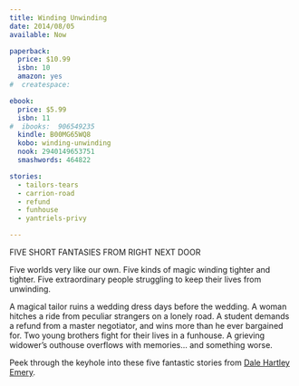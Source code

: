 ```yaml
---
title: Winding Unwinding
date: 2014/08/05
available: Now

paperback:
  price: $10.99
  isbn: 10
  amazon: yes
#  createspace: 

ebook:
  price: $5.99
  isbn: 11
#  ibooks:  906549235
  kindle: B00MG65WQ8
  kobo: winding-unwinding
  nook: 2940149653751
  smashwords: 464822

stories:
  - tailors-tears
  - carrion-road
  - refund
  - funhouse
  - yantriels-privy

---
```


FIVE SHORT FANTASIES FROM RIGHT NEXT DOOR

Five worlds very like our own.
Five kinds of magic winding tighter and tighter.
Five extraordinary people struggling to keep their lives from unwinding.

A magical tailor ruins a wedding dress days before the wedding.
A woman hitches a ride from peculiar strangers on a lonely road.
A student demands a refund from a master negotiator,
and wins more than he ever bargained for.
Two young brothers fight for their lives in a funhouse.
A grieving widower’s outhouse overflows with memories...
and something worse.

Peek through the keyhole into these five fantastic stories from
[Dale Hartley Emery](http://dalehartleyemery.com/).

